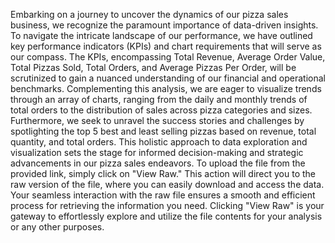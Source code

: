 Embarking on a journey to uncover the dynamics of our pizza sales business, we recognize the paramount importance of data-driven insights. 
To navigate the intricate landscape of our performance, we have outlined key performance indicators (KPIs) and chart requirements that will serve as our compass. 
The KPIs, encompassing Total Revenue, Average Order Value, Total Pizzas Sold, Total Orders, and Average Pizzas Per Order, will be scrutinized to gain a nuanced understanding of our financial and operational benchmarks. 
Complementing this analysis, we are eager to visualize trends through an array of charts, ranging from the daily and monthly trends of total orders to the distribution of sales across pizza categories and sizes.
Furthermore, we seek to unravel the success stories and challenges by spotlighting the top 5 best and least selling pizzas based on revenue, total quantity, and total orders. 
This holistic approach to data exploration and visualization sets the stage for informed decision-making and strategic advancements in our pizza sales endeavors.
To upload the file from the provided link, simply click on "View Raw." This action will direct you to the raw version of the file, where you can easily download and access the data. 
Your seamless interaction with the raw file ensures a smooth and efficient process for retrieving the information you need. 
Clicking "View Raw" is your gateway to effortlessly explore and utilize the file contents for your analysis or any other purposes.
